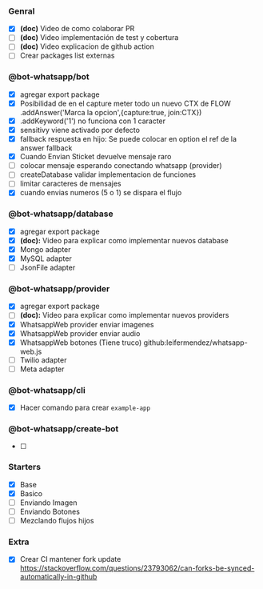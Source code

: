 ### Genral
- [X] __(doc)__ Video de como colaborar PR
- [ ] __(doc)__ Video implementación de test y cobertura
- [ ] __(doc)__ Video explicacion de github action
- [ ] Crear packages list externas

### @bot-whatsapp/bot
- [X] agregar export package
- [X] Posibilidad de en el capture meter todo un nuevo CTX  de FLOW .addAnswer('Marca la opcion',{capture:true, join:CTX})
- [X] .addKeyword('1') no funciona con 1 caracter
- [X] sensitivy viene activado por defecto
- [X] fallback respuesta en hijo: Se puede colocar en option el ref de la answer fallback
- [X] Cuando Envian Sticket devuelve mensaje raro
- [ ] colocar mensaje esperando conectando whatsapp (provider)
- [ ] createDatabase validar implementacion de funciones
- [ ] limitar caracteres de mensajes
- [X] cuando envias numeros (5 o 1) se dispara el flujo

### @bot-whatsapp/database
- [X] agregar export package
- [X] __(doc):__ Video para explicar como implementar nuevos database
- [X] Mongo adapter
- [X] MySQL adapter
- [ ] JsonFile adapter

### @bot-whatsapp/provider
- [X] agregar export package
- [ ] __(doc):__ Video para explicar como implementar nuevos providers
- [X] WhatsappWeb provider enviar imagenes
- [X] WhatsappWeb provider enviar audio
- [X] WhatsappWeb botones (Tiene truco) github:leifermendez/whatsapp-web.js
- [ ] Twilio adapter
- [ ] Meta adapter

### @bot-whatsapp/cli
- [X] Hacer comando para crear `example-app`


### @bot-whatsapp/create-bot
- [ ] 

### Starters
- [X] Base
- [X] Basico
- [ ] Enviando Imagen
- [ ] Enviando Botones
- [ ] Mezclando flujos hijos

### Extra
- [X] Crear CI mantener fork update https://stackoverflow.com/questions/23793062/can-forks-be-synced-automatically-in-github
